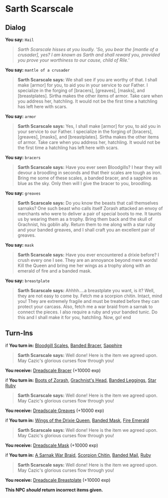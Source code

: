 # Sarth Scarscale


## Dialog

**You say:** `Hail`



>*Sarth Scarscale hisses at you loudly. 'So, you bear the [mantle of a crusader], yes?  I am known as Sarth and shall reward you, provided you prove your worthiness to our cause, child of Rile.'*

**You say:** `mantle of a crusader`



>**Sarth Scarscale says:** We shall see if you are worthy of that. I shall make [armor] for you, to aid you in your service to our Father. I specialize in the forging of [bracers], [greaves], [masks], and [breastplates]. Sirtha makes the other items of armor. Take care when you address her, hatchling. It would not be the first time a hatchling has left here with scars.

**You say:** `armor`



>**Sarth Scarscale says:** Yes, I shall make [armor] for you, to aid you in your service to our Father. I specialize in the forging of [bracers], [greaves], [masks], and [breastplates]. Sirtha makes the other items of armor. Take care when you address her, hatchling.  It would not be the first time a hatchling has left here with scars.

**You say:** `bracers`



>**Sarth Scarscale says:** Have you ever seen Bloodgills? I hear they will devour a broodling in seconds and that their scales are tough as iron. Bring me some of these scales, a banded bracer, and a sapphire as blue as the sky. Only then will I give the bracer to you, broodling.

**You say:** `greaves`



>**Sarth Scarscale says:** Do you know the beasts that call themselves sarnaks? One such beast who calls itself Zorash attacked an envoy of merchants who were to deliver a pair of special boots to me. It taunts us by wearing them as a trophy. Bring them back and the skull of Grachnist, his goblin ally. Return them to me along with a star ruby and your banded greaves, and I shall craft you an excellent pair of greaves.

**You say:** `mask`



>**Sarth Scarscale says:** Have you ever encountered a drixie before? I crush every one I see. They are an annoyance beyond mere words! Kill the Queen and bring me her wings as a trophy along with an emerald of fire and a banded mask.

**You say:** `breastplate`



>**Sarth Scarscale says:** Ahhhh....a breastplate you want, is it? Well, they are not easy to come by. Fetch me a scorpion chitin. Intact, mind you! They are extremely fragile and must be treated before they can protect your carcass. Also, fetch me a war braid from a sarnak to connect the pieces. I also require a ruby and your banded tunic. Do this and I shall make it for you, hatchling. Now, go!
end

## Turn-Ins





if **You turn in:** [Bloodgill Scales](/item/14824), [Banded Bracer](/item/3061), [Sapphire](/item/10034)


>**Sarth Scarscale says:** Well done!  Here is the item we agreed upon.  May Cazic's glorious curses flow through you!


 **You receive:**  [Dreadscale Bracer](/item/4971) (+10000 exp)



if **You turn in:** [Boots of Zorash](/item/14829), [Grachnist's Head](/item/14820), [Banded Leggings](/item/3063), [Star Ruby](/item/10032)


>**Sarth Scarscale says:** Well done!  Here is the item we agreed upon.  May Cazic's glorious curses flow through you!


 **You receive:**  [Dreadscale Greaves](/item/4973) (+10000 exp)



if **You turn in:** [Wings of the Drixie Queen](/item/14827), [Banded Mask](/item/3054), [Fire Emerald](/item/10033)


>**Sarth Scarscale says:** Well done!  Here is the item we agreed upon.  May Cazic's glorious curses flow through you!


 **You receive:**  [Dreadscale Mask](/item/4975) (+10000 exp)



if **You turn in:** [A Sarnak War Braid](/item/12982), [Scorpion Chitin](/item/14821), [Banded Mail](/item/3056), [Ruby](/item/10035)


>**Sarth Scarscale says:** Well done!  Here is the item we agreed upon.  May Cazic's glorious curses flow through you!


 **You receive:**  [Dreadscale Breastplate](/item/4969) (+10000 exp)

**This NPC *should* return incorrect items given.**
